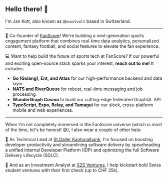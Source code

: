 ## Hello there! 👋

I'm Jan Kott, also known as `@boostvolt` based in Switzerland.

___

🚀 Co-founder of [FanScore](https://github.com/fanscore-ch)! We're building a next-generation sports engagement platform that combines real-time data analytics, personalized content, fantasy football, and social features to elevate the fan experience.

💻 Want to help build the future of sports tech at FanScore? If our powerful and exciting open-source stack sparks your interest, **reach out to me!** It includes:
  - **Go (Golang), Ent, and Atlas** for our high-performance backend and data layer.
  - **NATS and RiverQueue** for robust, real-time messaging and job processing.
  - **WunderGraph Cosmo** to build our cutting-edge federated GraphQL API.
  - **TypeScript, Expo, Relay, and Tamagui** for our sleek, cross-platform mobile and web experiences.

___

When I'm not completely immersed in the FanScore universe (which is most of the time, let's be honest! 😅), I also wear a couple of other hats:

🔭 As Technical Lead at [St.Galler Kantonalbank](https://github.com/stgallerkb), I'm focused on boosting developer productivity and streamlining software delivery by spearheading a unified Internal Developer Platform (IDP) and optimizing the full Software Delivery Lifecycle (SDLC).

💸 And as an Investment Analyst at [S2S Ventures](https://github.com/s2s-ventures), I help kickstart bold Swiss student ventures with their first check (up to CHF 25k).
